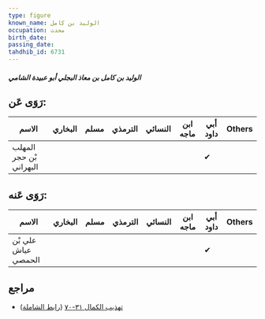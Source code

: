 ```yaml
---
type: figure
known_name: الوليد بن كامل
occupation: محدث
birth_date:
passing_date:
tahdhib_id: 6731
---
```

##### الوليد بن كامل بن معاذ البجلي أبو عبيدة الشامي

## رَوَى عَن:
| الاسم                   | البخاري | مسلم | الترمذي | النسائي | ابن ماجه | أبي داود | Others |
| ----------------------- | ------- | ---- | ------- | ------- | -------- | -------- | ------ |
| المهلب بْن حجر البهراني |         |      |         |         |          | ✔        |        |
## رَوَى عَنه:
| الاسم               | البخاري | مسلم | الترمذي | النسائي | ابن ماجه | أبي داود | Others |
| ------------------- | ------- | ---- | ------- | ------- | -------- | -------- | ------ |
| علي بْن عياش الحمصي |         |      |         |         |          | ✔        |        |
## مراجع
- [تهذيب الكمال ٣١-٧٠](obsidian://open?vault=Tahdhib-al-Kamal&file=Figures/٦٧٣١-الوليد%20بن%20كامل%20بن%20معاذ%20البجلي%20أبو%20عبيدة%20الشامي) ([رابط الشاملة](https://shamela.ws/book/3722/16618))